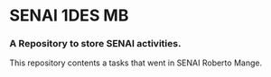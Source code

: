 # SENAI 1DES MB

### A Repository to store SENAI activities.

This repository contents a tasks that went in SENAI Roberto Mange. 
